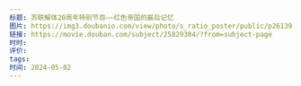 ```yaml
---
标题: 苏联解体20周年特别节目——红色帝国的最后记忆
图片: https://img3.doubanio.com/view/photo/s_ratio_poster/public/p2613988892.webp
链接: https://movie.douban.com/subject/25829304/?from=subject-page
时时: 
评价: 
tags: 
时间: 2024-05-02
---
```


